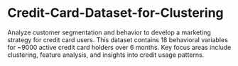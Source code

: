 # Credit-Card-Dataset-for-Clustering
Analyze customer segmentation and behavior to develop a marketing strategy for credit card users. This dataset contains 18 behavioral variables for ~9000 active credit card holders over 6 months. Key focus areas include clustering, feature analysis, and insights into credit usage patterns.
